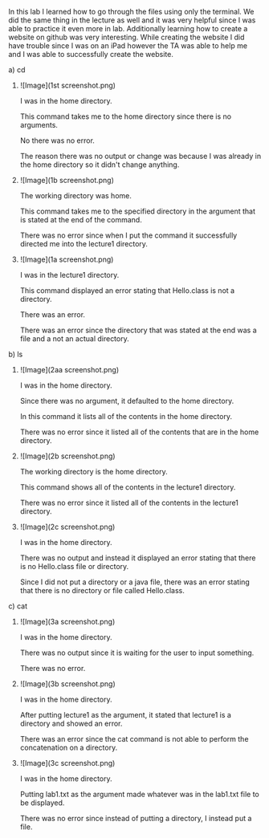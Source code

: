 In this lab I learned how to go through the files using only the terminal. We did the same thing in the lecture as well and it was very helpful since I was able to practice it even more in lab. Additionally learning how to create a website on github was very interesting. While creating the website I did have trouble since I was on an iPad however the TA was able to help me and I was able to successfully create the website.





a) cd


  1) ![Image](1st screenshot.png)
     

     I was in the home directory.

     This command takes me to the home directory since there is no arguments.

     No there was no error.

     The reason there was no output or change was because I was already in the home directory so it didn't change anything.
     
     
  3) ![Image](1b screenshot.png)
     

     The working directory was home.

     This command takes me to the specified directory in the argument that is stated at the end of the command.

     There was no error since when I put the command it successfully directed me into the lecture1 directory.
     
  5) ![Image](1a screenshot.png)
     

     I was in the lecture1 directory.

      This command displayed an error stating that Hello.class is not a directory.

     There was an error.

     There was an error since the directory that was stated at the end was a file and a not an actual directory. 


b) ls


  1) ![Image](2aa screenshot.png)
     

     I was in the home directory.

     Since there was no argument, it defaulted to the home directory.

      In this command it lists all of the contents in the home directory.

      There was no error since it listed all of the contents that are in the home directory.
     
  3) ![Image](2b screenshot.png)
     

     The working directory is the home directory.

      This command shows all of the contents in the lecture1 directory.

      There was no error since it listed all of the contents in the lecture1 directory.
     
  5) ![Image](2c screenshot.png)
     

     I was in the home directory.

      There was no output and instead it displayed an error stating that there is no Hello.class file or directory.

      Since I did not put a directory or a java file, there was an error stating that there is no directory or file called Hello.class.


c) cat


  1) ![Image](3a screenshot.png)
     

     I was in the home directory.

      There was no output since it is waiting for the user to input something.

      There was no error. 
     
  3) ![Image](3b screenshot.png)
     

     I was in the home directory.

      After putting lecture1 as the argument, it stated that lecture1 is a directory and showed an error.

      There was an error since the cat command is not able to perform the concatenation on a directory.
     
  5) ![Image](3c screenshot.png)
     

     I was in the home directory.

     Putting lab1.txt as the argument made whatever was in the lab1.txt file to be displayed.

      There was no error since instead of putting a directory, I instead put a file. 
